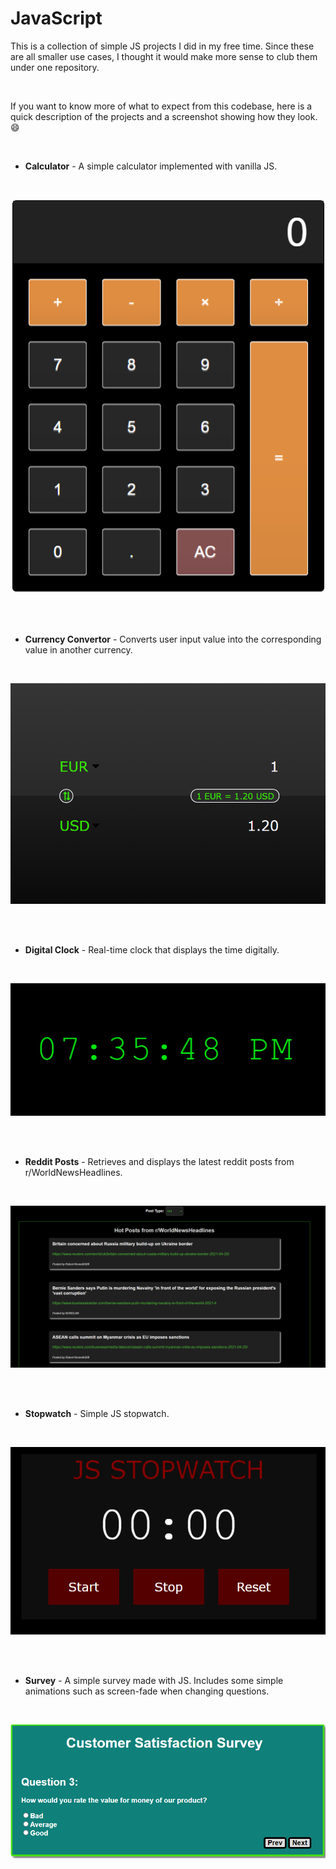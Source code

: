 # JavaScript
This is a collection of simple JS projects I did in my free time. Since these are all smaller use cases, I thought it would make more sense to club them under one repository. 

<br />

If you want to know more of what to expect from this codebase, here is a quick description of the projects and a screenshot showing how they look. 😄

<br />

+ **Calculator** - A simple calculator implemented with vanilla JS.

<br />

![ScreenShot](img/calculator.PNG)

<br /><br />

+ **Currency Convertor** - Converts user input value into the corresponding value in another currency.

<br />

![ScreenShot](img/currency-convertor.PNG)

<br /><br />

+ **Digital Clock** - Real-time clock that displays the time digitally.

<br />

![ScreenShot](img/digital-clock.PNG)

<br /><br />

+ **Reddit Posts** - Retrieves and displays the latest reddit posts from r/WorldNewsHeadlines.

<br />

![ScreenShot](img/reddit-posts.PNG)

<br /><br />

+ **Stopwatch** - Simple JS stopwatch.

<br />

![ScreenShot](img/stopwatch.PNG)

<br /><br />

+ **Survey** - A simple survey made with JS. Includes some simple animations such as screen-fade when changing questions.

<br />

![ScreenShot](img/survey.PNG)
